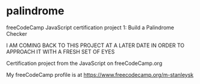 # palindrome
freeCodeCamp JavaScript certification project 1: Build a Palindrome Checker

I AM COMING BACK TO THIS PROJECT AT A LATER DATE IN ORDER TO APPROACH IT WITH A FRESH SET OF EYES

Certification project from the JavaScript on freeCodeCamp.org

My freeCodeCamp profile is at https://www.freecodecamp.org/m-stanleysk

